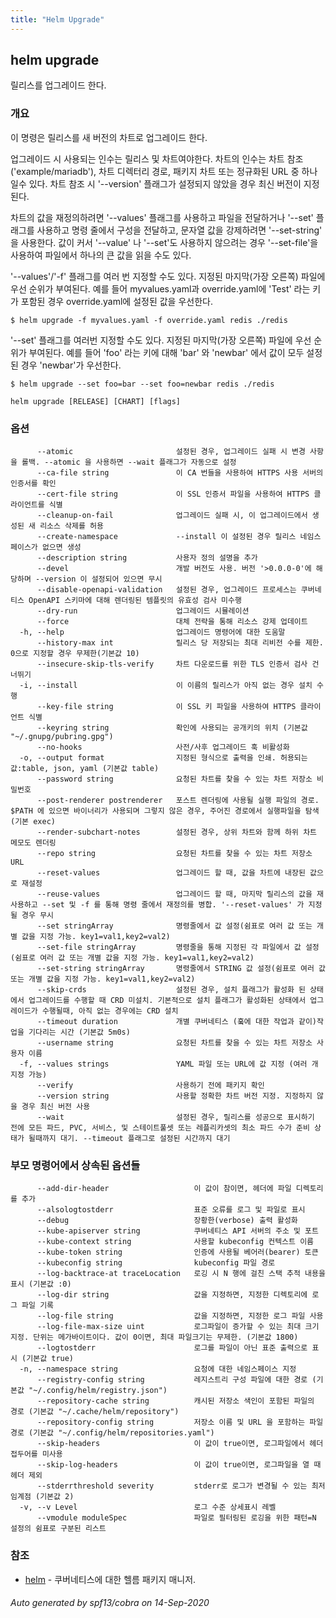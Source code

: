 ```yaml
---
title: "Helm Upgrade"
---
```


## helm upgrade

릴리스를 업그레이드 한다.

### 개요

이 명령은 릴리스를 새 버전의 차트로 업그레이드 한다.

업그레이드 시 사용되는 인수는 릴리스 및 차트여야한다.
차트의 인수는 차트 참조('example/mariadb'), 차트 디렉터리 경로, 
패키지 차트 또는 정규화된 URL 중 하나일수 있다.
차트 참조 시 '--version' 플래그가 설정되지 않았을 경우 최신 버전이 지정된다.

차트의 값을 재정의하려면 '--values' 플래그를 사용하고 파일을
전달하거나 '--set' 플래그를 사용하고 명령 줄에서 구성을 전달하고,
문자열 값을 강제하려면 '--set-string' 을 사용한다. 값이 커서
'--value' 나 '--set'도 사용하지 않으려는 경우
'--set-file'을 사용하여 파일에서 하나의 큰 값을 읽을 수도 있다.

'--values'/'-f' 플래그를 여러 번 지정할 수도 있다. 지정된 마지막(가장 오른쪽) 파일에 우선 순위가 부여된다. 
예를 들어 myvalues.yaml과 override.yaml에 'Test' 라는 키가 포함된 경우
override.yaml에 설정된 값을 우선한다.

    $ helm upgrade -f myvalues.yaml -f override.yaml redis ./redis

'--set' 플래그를 여러번 지정할 수도 있다. 지정된 마지막(가장 오른쪽) 파일에 
우선 순위가 부여된다. 예를 들어 'foo' 라는 키에 대해 'bar' 와 'newbar' 에서 
값이 모두 설정된 경우 'newbar'가 우선한다.

    $ helm upgrade --set foo=bar --set foo=newbar redis ./redis


```
helm upgrade [RELEASE] [CHART] [flags]
```

### 옵션

```
      --atomic                       설정된 경우, 업그레이드 실패 시 변경 사항을 롤백. --atomic 을 사용하면 --wait 플래그가 자동으로 설정
      --ca-file string               이 CA 번들을 사용하여 HTTPS 사용 서버의 인증서를 확인
      --cert-file string             이 SSL 인증서 파일을 사용하여 HTTPS 클라이언트를 식별
      --cleanup-on-fail              업그레이드 실패 시, 이 업그레이드에서 생성된 새 리소스 삭제를 허용
      --create-namespace             --install 이 설정된 경우 릴리스 네임스페이스가 없으면 생성
      --description string           사용자 정의 설명을 추가
      --devel                        개발 버전도 사용. 버전 '>0.0.0-0'에 해당하며 --version 이 설정되어 있으면 무시
      --disable-openapi-validation   설정된 경우, 업그레이드 프로세스는 쿠버네티스 OpenAPI 스키마에 대해 렌더링된 템플릿의 유효성 검사 미수행
      --dry-run                      업그레이드 시뮬레이션
      --force                        대체 전략을 통해 리소스 강제 업데이트
  -h, --help                         업그레이드 명령어에 대한 도움말
      --history-max int              릴리스 당 저장되는 최대 리비전 수를 제한. 0으로 지정할 경우 무제한(기본값 10)
      --insecure-skip-tls-verify     차트 다운로드를 위한 TLS 인증서 검사 건너뛰기
  -i, --install                      이 이름의 릴리스가 아직 없는 경우 설치 수행
      --key-file string              이 SSL 키 파일을 사용하여 HTTPS 클라이언트 식별
      --keyring string               확인에 사용되는 공개키의 위치 (기본값 "~/.gnupg/pubring.gpg")
      --no-hooks                     사전/사후 업그레이드 훅 비활성화
  -o, --output format                지정된 형식으로 출력을 인쇄. 허용되는 값:table, json, yaml (기본값 table)
      --password string              요청된 차트를 찾을 수 있는 차트 저장소 비밀번호
      --post-renderer postrenderer   포스트 렌더링에 사용될 실행 파일의 경로. $PATH 에 있으면 바이너리가 사용되며 그렇지 않은 경우, 주어진 경로에서 실행파일을 탐색(기본 exec)
      --render-subchart-notes        설정된 경우, 상위 차트와 함께 하위 차트 메모도 렌더링
      --repo string                  요청된 차트를 찾을 수 있는 차트 저장소 URL
      --reset-values                 업그레이드 할 때, 값을 차트에 내장된 값으로 재설정
      --reuse-values                 업그레이드 할 때, 마지막 릴리스의 값을 재사용하고 --set 및 -f 를 통해 명령 줄에서 재정의를 병합. '--reset-values' 가 지정될 경우 무시
      --set stringArray              명령줄에서 값 설정(쉼표로 여러 값 또는 개별 값을 지정 가능. key1=val1,key2=val2)
      --set-file stringArray         명령줄을 통해 지정된 각 파일에서 값 설정(쉼표로 여러 값 또는 개별 값을 지정 가능. key1=val1,key2=val2)
      --set-string stringArray       명령줄에서 STRING 값 설정(쉼표로 여러 값 또는 개별 값을 지정 가능. key1=val1,key2=val2)
      --skip-crds                    설정된 경우, 설치 플래그가 활성화 된 상태에서 업그레이드를 수행할 때 CRD 미설치. 기본적으로 설치 플래그가 활성화된 상태에서 업그레이드가 수행될때, 아직 없는 경우에는 CRD 설치
      --timeout duration             개별 쿠버네티스 (훜에 대한 작업과 같이)작업을 기다리는 시간 (기본값 5m0s)
      --username string              요청된 차트를 찾을 수 있는 차트 저장소 사용자 이름
  -f, --values strings               YAML 파일 또는 URL에 값 지정 (여러 개 지정 가능)
      --verify                       사용하기 전에 패키지 확인
      --version string               사용할 정확한 차트 버전 지정. 지정하지 않을 경우 최신 버전 사용
      --wait                         설정된 경우, 릴리스를 성공으로 표시하기 전에 모든 파드, PVC, 서비스, 및 스테이트풀셋 또는 레플리카셋의 최소 파드 수가 준비 상태가 될때까지 대기. --timeout 플래그로 설정된 시간까지 대기
```

### 부모 명령어에서 상속된 옵션들

```
      --add-dir-header                   이 값이 참이면, 헤더에 파일 디렉토리를 추가
      --alsologtostderr                  표준 오류를 로그 및 파일로 표시
      --debug                            장황한(verbose) 출력 활성화
      --kube-apiserver string            쿠버네티스 API 서버의 주소 및 포트
      --kube-context string              사용할 kubeconfig 컨텍스트 이름
      --kube-token string                인증에 사용될 베어러(bearer) 토큰
      --kubeconfig string                kubeconfig 파일 경로
      --log-backtrace-at traceLocation   로깅 시 N 행에 걸친 스택 추적 내용을 표시 (기본값 :0)
      --log-dir string                   값을 지정하면, 지정한 디렉토리에 로그 파일 기록
      --log-file string                  값을 지정하면, 지정한 로그 파일 사용
      --log-file-max-size uint           로그파일이 증가할 수 있는 최대 크기 지정. 단위는 메가바이트이다. 값이 0이면, 최대 파일크기는 무제한. (기본값 1800)
      --logtostderr                      로그를 파일이 아닌 표준 출력으로 표시 (기본값 true)
  -n, --namespace string                 요청에 대한 네임스페이스 지정
      --registry-config string           레지스트리 구성 파일에 대한 경로 (기본값 "~/.config/helm/registry.json")
      --repository-cache string          캐시된 저장소 색인이 포함된 파일의 경로 (기본값 "~/.cache/helm/repository")
      --repository-config string         저장소 이름 및 URL 을 포함하는 파일 경로 (기본값 "~/.config/helm/repositories.yaml")
      --skip-headers                     이 값이 true이면, 로그파일에서 헤더 접두어를 미사용
      --skip-log-headers                 이 값이 true이면, 로그파일을 열 때 헤더 제외
      --stderrthreshold severity         stderr로 로그가 변경될 수 있는 최저 임계점 (기본값 2)
  -v, --v Level                          로그 수준 상세표시 레벨
      --vmodule moduleSpec               파일로 필터링된 로깅을 위한 패턴=N 설정의 쉼표로 구분된 리스트
```

### 참조

* [helm](helm.md)	 - 쿠버네티스에 대한 헬름 패키지 매니저.

###### Auto generated by spf13/cobra on 14-Sep-2020
